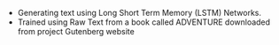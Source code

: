 <ul>
  <li>Generating text using Long Short Term Memory (LSTM) Networks.</li>
  <li>Trained using Raw Text from  a book called ADVENTURE downloaded from project Gutenberg website</li>
 </ul>
